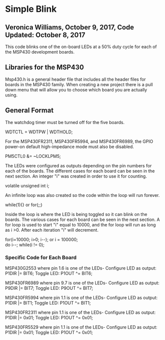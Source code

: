 # Simple Blink 
## Veronica Williams, October 9, 2017, Code Updated: October 8, 2017
This code blinks one of the on-board LEDs at a 50% duty cycle for each of the MSP430 development boards. 

## Libraries for the MSP430
Msp430.h is a general header file that includes all the header files for boards in the MSP430 family. When creating a new project there is a pull down menu that will allow you to choose which board you are actually using. 

## General Format
The watchdog timer must be turned off for the five boards. 

WDTCTL = WDTPW | WDTHOLD;

For the MSP430FR2311, MSP430FR5994, and MSP430FR6989, the GPIO power-on default high-impedance mode must also be disabled.

PM5CTL0 &= ~LOCKLPM5;

The LEDs were configured as outputs depending on the pin numbers for each of the boards. The different cases for each board can be seen in the next section.  An integer "i" was created in order to use it for counting.

volatile unsigned int i;

An infinite loop was also created so the code within the loop will run forever. 

while(1){}
or 
for(;;)
  
Inside the loop is where the LED is being toggled so it can blink on the boards. The various cases for each board can be seen in the next section. A for loop is used to start "i" equal to 10000, and the for loop will run as long as i >0. After each iteration "i" will decrement. 

for(i=10000; i>0; i--);
or 
i = 100000;                          
do i--;
while(i != 0);

### Specific Code for Each Board
MSP430G2553 where pin 1.6 is one of the LEDs-
Configure LED as output: P1DIR |= BIT6;
Toggle LED: P1OUT ^= BIT6;

MSP430FR6989 where pin 9.7 is one of the LEDs-
Configure LED as output: P9DIR |= BIT7; 
Toggle LED: P9OUT ^= BIT7; 

MSP430FR5994 where pin 1.1 is one of the LEDs-
Configure LED as output:  P1DIR |= BIT1; 
Toggle LED: P1OUT ^= BIT1; 

MSP430FR2311 where pin 1.1 is one of the LEDs-
Configure LED as output:  P1DIR |= 0x01; 
Toggle LED: P1OUT ^= 0x01; 

MSP430FR5529 where pin 1.1 is one of the LEDs-
Configure LED as output:  P1DIR |= 0x01; 
Toggle LED: P1OUT ^= 0x01; 



